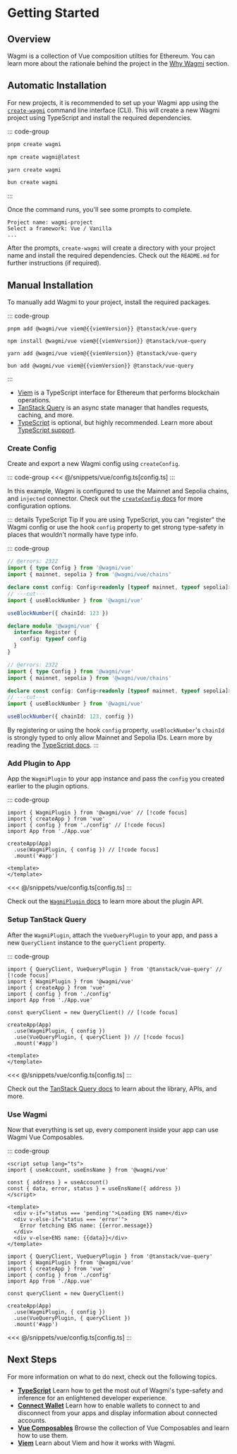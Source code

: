 <script setup>
import packageJson from '../../packages/vue/package.json'

const viemVersion = packageJson.peerDependencies.viem
</script>

# Getting Started

## Overview

Wagmi is a collection of Vue composition utilties for Ethereum. You can learn more about the rationale behind the project in the [Why Wagmi](/vue/why) section.

## Automatic Installation

For new projects, it is recommended to set up your Wagmi app using the [`create-wagmi`](/cli/create-wagmi) command line interface (CLI). This will create a new Wagmi project using TypeScript and install the required dependencies.

::: code-group
```bash [pnpm]
pnpm create wagmi
```

```bash [npm]
npm create wagmi@latest
```

```bash [yarn]
yarn create wagmi
```

```bash [bun]
bun create wagmi
```
:::

Once the command runs, you'll see some prompts to complete.

```ansi
Project name: wagmi-project
Select a framework: Vue / Vanilla
...
```

After the prompts, `create-wagmi` will create a directory with your project name and install the required dependencies. Check out the `README.md` for further instructions (if required).

## Manual Installation

To manually add Wagmi to your project, install the required packages.

::: code-group
```bash-vue [pnpm]
pnpm add @wagmi/vue viem@{{viemVersion}} @tanstack/vue-query
```

```bash-vue [npm]
npm install @wagmi/vue viem@{{viemVersion}} @tanstack/vue-query
```

```bash-vue [yarn]
yarn add @wagmi/vue viem@{{viemVersion}} @tanstack/vue-query
```

```bash-vue [bun]
bun add @wagmi/vue viem@{{viemVersion}} @tanstack/vue-query
```
:::

- [Viem](https://viem.sh) is a TypeScript interface for Ethereum that performs blockchain operations.
- [TanStack Query](https://tanstack.com/query/v5) is an async state manager that handles requests, caching, and more.
- [TypeScript](/vue/typescript) is optional, but highly recommended. Learn more about [TypeScript support](/vue/typescript).

### Create Config

Create and export a new Wagmi config using `createConfig`.

::: code-group
<<< @/snippets/vue/config.ts[config.ts]
:::

In this example, Wagmi is configured to use the Mainnet and Sepolia chains, and `injected` connector. Check out the [`createConfig` docs](/vue/api/createConfig) for more configuration options.

::: details TypeScript Tip
If you are using TypeScript, you can "register" the Wagmi config or use the hook `config` property to get strong type-safety in places that wouldn't normally have type info.

::: code-group
```ts twoslash [register config]
// @errors: 2322
import { type Config } from '@wagmi/vue'
import { mainnet, sepolia } from '@wagmi/vue/chains'

declare const config: Config<readonly [typeof mainnet, typeof sepolia]>
// ---cut---
import { useBlockNumber } from '@wagmi/vue'

useBlockNumber({ chainId: 123 })

declare module '@wagmi/vue' {
  interface Register {
    config: typeof config
  }
}
```

```ts twoslash [hook config property]
// @errors: 2322
import { type Config } from '@wagmi/vue'
import { mainnet, sepolia } from '@wagmi/vue/chains'

declare const config: Config<readonly [typeof mainnet, typeof sepolia]>
// ---cut---
import { useBlockNumber } from '@wagmi/vue'

useBlockNumber({ chainId: 123, config })
```

By registering or using the hook `config` property, `useBlockNumber`'s `chainId` is strongly typed to only allow Mainnet and Sepolia IDs. Learn more by reading the [TypeScript docs](/vue/typescript#config-types).
:::

### Add Plugin to App

App the `WagmiPlugin` to your app instance and pass the `config` you created earlier to the plugin options.

::: code-group
```tsx [main.ts]
import { WagmiPlugin } from '@wagmi/vue' // [!code focus]
import { createApp } from 'vue'
import { config } from './config' // [!code focus]
import App from './App.vue'

createApp(App)
  .use(WagmiPlugin, { config }) // [!code focus]
  .mount('#app')
```
```vue [App.vue]
<template>
</template>
```
<<< @/snippets/vue/config.ts[config.ts]
:::

Check out the [`WagmiPlugin` docs](/vue/api/WagmiPlugin) to learn more about the plugin API.

### Setup TanStack Query

After the `WagmiPlugin`, attach the `VueQueryPlugin` to your app, and pass a new `QueryClient` instance to the `queryClient` property.

::: code-group
```tsx [main.ts]
import { QueryClient, VueQueryPlugin } from '@tanstack/vue-query' // [!code focus]
import { WagmiPlugin } from '@wagmi/vue'
import { createApp } from 'vue'
import { config } from './config'
import App from './App.vue'

const queryClient = new QueryClient() // [!code focus]

createApp(App)
  .use(WagmiPlugin, { config })
  .use(VueQueryPlugin, { queryClient }) // [!code focus]
  .mount('#app')
```
```vue [App.vue]
<template>
</template>
```
<<< @/snippets/vue/config.ts[config.ts]
:::

Check out the [TanStack Query docs](https://tanstack.com/query/latest/docs/framework/vue) to learn about the library, APIs, and more.

### Use Wagmi

Now that everything is set up, every component inside your app can use Wagmi Vue Composables.

::: code-group
```vue [App.vue]
<script setup lang="ts">
import { useAccount, useEnsName } from '@wagmi/vue'

const { address } = useAccount()
const { data, error, status } = useEnsName({ address })
</script>

<template>
  <div v-if="status === 'pending'">Loading ENS name</div>
  <div v-else-if="status === 'error'">
    Error fetching ENS name: {{error.message}}
  </div>
  <div v-else>ENS name: {{data}}</div>
</template>
```
```tsx [main.ts]
import { QueryClient, VueQueryPlugin } from '@tanstack/vue-query'
import { WagmiPlugin } from '@wagmi/vue'
import { createApp } from 'vue'
import { config } from './config'
import App from './App.vue'

const queryClient = new QueryClient()

createApp(App)
  .use(WagmiPlugin, { config })
  .use(VueQueryPlugin, { queryClient })
  .mount('#app')
```
<<< @/snippets/vue/config.ts[config.ts]
:::


## Next Steps

For more information on what to do next, check out the following topics.

- [**TypeScript**](/vue/typescript) Learn how to get the most out of Wagmi's type-safety and inference for an enlightened developer experience.
- [**Connect Wallet**](/vue/guides/connect-wallet) Learn how to enable wallets to connect to and disconnect from your apps and display information about connected accounts.
- [**Vue Composables**](/vue/api/composables) Browse the collection of Vue Composables and learn how to use them.
- [**Viem**](/vue/guides/viem) Learn about Viem and how it works with Wagmi.

